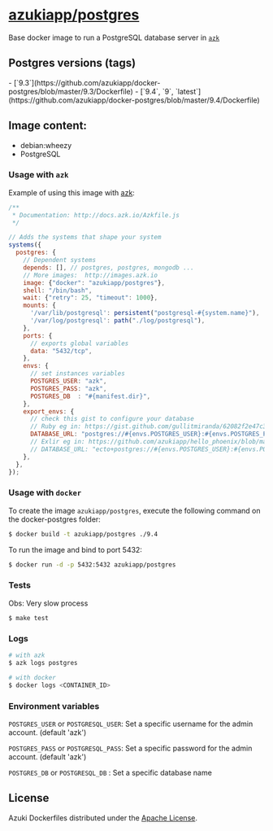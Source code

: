[azukiapp/postgres](http://images.azk.io/#/postgres)
==================

Base docker image to run a PostgreSQL database server in [`azk`](http://azk.io)

Postgres versions (tags)
---

<versions>
- [`9.3`](https://github.com/azukiapp/docker-postgres/blob/master/9.3/Dockerfile)
- [`9.4`, `9`, `latest`](https://github.com/azukiapp/docker-postgres/blob/master/9.4/Dockerfile)
</versions>

Image content:
---

- debian:wheezy
- PostgreSQL

### Usage with `azk`

Example of using this image with [azk](http://azk.io):

```js
/**
 * Documentation: http://docs.azk.io/Azkfile.js
 */

// Adds the systems that shape your system
systems({
  postgres: {
    // Dependent systems
    depends: [], // postgres, postgres, mongodb ...
    // More images:  http://images.azk.io
    image: {"docker": "azukiapp/postgres"},
    shell: "/bin/bash",
    wait: {"retry": 25, "timeout": 1000},
    mounts: {
      '/var/lib/postgresql': persistent("postgresql-#{system.name}"),
      '/var/log/postgresql': path("./log/postgresql"),
    },
    ports: {
      // exports global variables
      data: "5432/tcp",
    },
    envs: {
      // set instances variables
      POSTGRES_USER: "azk",
      POSTGRES_PASS: "azk",
      POSTGRES_DB  : "#{manifest.dir}",
    },
    export_envs: {
      // check this gist to configure your database
      // Ruby eg in: https://gist.github.com/gullitmiranda/62082f2e47c364ef9617
      DATABASE_URL: "postgres://#{envs.POSTGRES_USER}:#{envs.POSTGRES_PASS}@#{net.host}:#{net.port.data}/${envs.POSTGRES_DB}",
      // Exlir eg in: https://github.com/azukiapp/hello_phoenix/blob/master/config/database.uri.exs
      // DATABASE_URL: "ecto+postgres://#{envs.POSTGRES_USER}:#{envs.POSTGRES_PASS}@#{net.host}:#{net.port.data}/${envs.POSTGRES_DB}",
    },
  },
});
```

### Usage with `docker`

To create the image `azukiapp/postgres`, execute the following command on the docker-postgres folder:

```sh
$ docker build -t azukiapp/postgres ./9.4
```

To run the image and bind to port 5432:

```sh
$ docker run -d -p 5432:5432 azukiapp/postgres
```

### Tests

Obs: Very slow process

```
$ make test
```

### Logs

```sh
# with azk
$ azk logs postgres

# with docker
$ docker logs <CONTAINER_ID>
```

### Environment variables

`POSTGRES_USER` or `POSTGRESQL_USER`: Set a specific username for the admin account. (default 'azk')

`POSTGRES_PASS` or `POSTGRESQL_PASS`: Set a specific password for the admin account. (default 'azk')

`POSTGRES_DB` or `POSTGRESQL_DB`  : Set a specific database name

## License

Azuki Dockerfiles distributed under the [Apache License](https://github.com/azukiapp/dockerfiles/blob/master/LICENSE).
